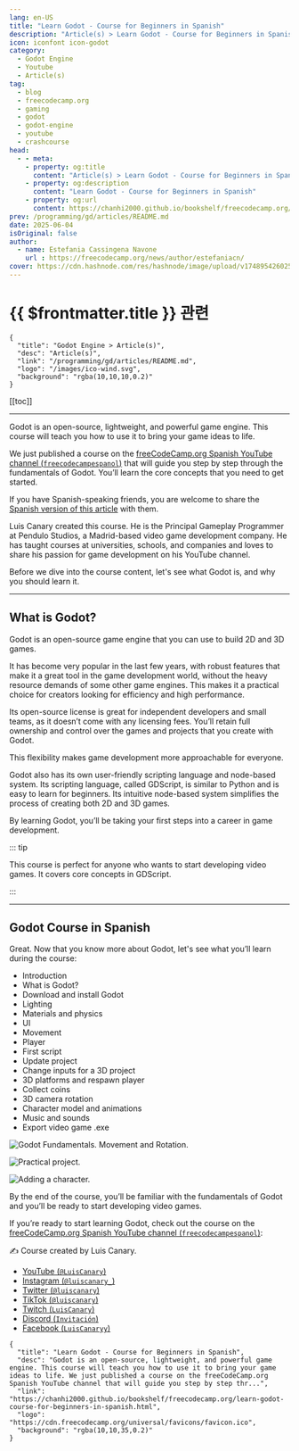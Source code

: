 ```yaml
---
lang: en-US
title: "Learn Godot - Course for Beginners in Spanish"
description: "Article(s) > Learn Godot - Course for Beginners in Spanish"
icon: iconfont icon-godot
category:
  - Godot Engine
  - Youtube
  - Article(s)
tag:
  - blog
  - freecodecamp.org
  - gaming
  - godot
  - godot-engine
  - youtube
  - crashcourse
head:
  - - meta:
    - property: og:title
      content: "Article(s) > Learn Godot - Course for Beginners in Spanish"
    - property: og:description
      content: "Learn Godot - Course for Beginners in Spanish"
    - property: og:url
      content: https://chanhi2000.github.io/bookshelf/freecodecamp.org/learn-godot-course-for-beginners-in-spanish.html
prev: /programming/gd/articles/README.md
date: 2025-06-04
isOriginal: false
author:
  - name: Estefania Cassingena Navone
    url : https://freecodecamp.org/news/author/estefaniacn/
cover: https://cdn.hashnode.com/res/hashnode/image/upload/v1748954260255/3d544e9f-2191-409a-b52e-bcf24ceab5a6.png
---
```


# {{ $frontmatter.title }} 관련

```component VPCard
{
  "title": "Godot Engine > Article(s)",
  "desc": "Article(s)",
  "link": "/programming/gd/articles/README.md",
  "logo": "/images/ico-wind.svg",
  "background": "rgba(10,10,10,0.2)"
}
```

[[toc]]

---

<SiteInfo
  name="Learn Godot - Course for Beginners in Spanish"
  desc="Godot is an open-source, lightweight, and powerful game engine. This course will teach you how to use it to bring your game ideas to life. We just published a course on the freeCodeCamp.org Spanish YouTube channel that will guide you step by step thr..."
  url="https://freecodecamp.org/news/learn-godot-course-for-beginners-in-spanish"
  logo="https://cdn.freecodecamp.org/universal/favicons/favicon.ico"
  preview="https://cdn.hashnode.com/res/hashnode/image/upload/v1748954260255/3d544e9f-2191-409a-b52e-bcf24ceab5a6.png"/>

Godot is an open-source, lightweight, and powerful game engine. This course will teach you how to use it to bring your game ideas to life.

We just published a course on the [freeCodeCamp.org Spanish YouTube channel (<FontIcon icon="fa-brands fa-youtube"/>`freecodecampespanol`)](https://youtube.com/freecodecampespanol) that will guide you step by step through the fundamentals of Godot. You’ll learn the core concepts that you need to get started.

If you have Spanish-speaking friends, you are welcome to share the [<FontIcon icon="fa-brands fa-free-code-camp"/>Spanish version of this article](https://freecodecamp.org/espanol/news/aprende-godot-curso-desde-cero) with them.

Luis Canary created this course. He is the Principal Gameplay Programmer at Pendulo Studios, a Madrid-based video game development company. He has taught courses at universities, schools, and companies and loves to share his passion for game development on his YouTube channel.

Before we dive into the course content, let's see what Godot is, and why you should learn it.

---

## What is Godot?

Godot is an open-source game engine that you can use to build 2D and 3D games.

It has become very popular in the last few years, with robust features that make it a great tool in the game development world, without the heavy resource demands of some other game engines. This makes it a practical choice for creators looking for efficiency and high performance.

Its open-source license is great for independent developers and small teams, as it doesn’t come with any licensing fees. You’ll retain full ownership and control over the games and projects that you create with Godot.

This flexibility makes game development more approachable for everyone.

Godot also has its own user-friendly scripting language and node-based system. Its scripting language, called GDScript, is similar to Python and is easy to learn for beginners. Its intuitive node-based system simplifies the process of creating both 2D and 3D games.

By learning Godot, you’ll be taking your first steps into a career in game development.

::: tip

This course is perfect for anyone who wants to start developing video games. It covers core concepts in GDScript.

:::

---

## Godot Course in Spanish

Great. Now that you know more about Godot, let's see what you’ll learn during the course:

- Introduction
- What is Godot?
- Download and install Godot
- Lighting
- Materials and physics
- UI
- Movement
- Player
- First script
- Update project
- Change inputs for a 3D project
- 3D platforms and respawn player
- Collect coins
- 3D camera rotation
- Character model and animations
- Music and sounds
- Export video game .exe

![Godot Fundamentals. Movement and Rotation.](https://freecodecamp.org/espanol/news/content/images/2025/06/image.png)

![Practical project.](https://freecodecamp.org/espanol/news/content/images/2025/06/image-1.png)

![Adding a character.](https://freecodecamp.org/espanol/news/content/images/2025/06/image-2.png)

By the end of the course, you’ll be familiar with the fundamentals of Godot and you’ll be ready to start developing video games.

If you’re ready to start learning Godot, check out the course on the [freeCodeCamp.org Spanish YouTube channel (<FontIcon icon="fa-brands fa-youtube"/>`freecodecampespanol`)](https://youtube.com/freecodecampespanol):

<VidStack src="youtube/7898KcoAmLE" />

✍️ Course created by Luis Canary.

- [YouTube (<FontIcon icon="fa-brands fa-youtube"/>`@LuisCanary`)](https://youtube.com/channel/UC_XaEmy0Rz49GkrhtpzqWlw)
- [Instagram (<FontIcon icon="fa-brands fa-instagram"/>`@luiscanary_`) ](https://instagram.com/luiscanary_/)
- [Twitter (<FontIcon icon="fa-brands fa-x-twitter"/>`@luiscanary`)](https://x.com/luiscanary)
- [TikTok (<FontIcon icon="fa-brands fa-tiktok"/>`@luiscanary`)](https://tiktok.com/@luiscanary?lang=es)
- [Twitch (<FontIcon icon="fa-brands fa-twitch"/>`LuisCanary`)](https://twitch.tv/luiscanary)
- [Discord (<FontIcon icon="fa-brands fa-discord"/>`Invitación`)](https://discord.com/invite/BEQ2UZY)
- [Facebook (<FontIcon icon="fa-brands fa-meta"/>`LuisCanaryy`)](https://facebook.com/LuisCanaryy/)

<!-- TODO: add ARTICLE CARD -->
```component VPCard
{
  "title": "Learn Godot - Course for Beginners in Spanish",
  "desc": "Godot is an open-source, lightweight, and powerful game engine. This course will teach you how to use it to bring your game ideas to life. We just published a course on the freeCodeCamp.org Spanish YouTube channel that will guide you step by step thr...",
  "link": "https://chanhi2000.github.io/bookshelf/freecodecamp.org/learn-godot-course-for-beginners-in-spanish.html",
  "logo": "https://cdn.freecodecamp.org/universal/favicons/favicon.ico",
  "background": "rgba(10,10,35,0.2)"
}
```
